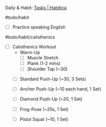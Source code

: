 
Daily & Habit: [Tasks | Habitica](https://habitica.com/)

#todo/habit
- [ ] Practice speaking English

#todo/habit/calisthenics
- [ ] Calisthenics Workout
	- Warm-Up
		- [ ] Muscle Stretch 
		- [ ] Plank (1-2 mins)
		- [ ] Shoulder Tap (~30)
	- [ ] Standard Push-Up (~30, 3 Sets) 
	- [ ] Ancher Push-Up (~10 each hand, 1 Set)
	- [ ] Diamond Push-Up (~20, 1 Set)
	- [ ] Frog-Pose (~25s, 1 Set)
	- [ ] Pistol Squat (~10, 1 Set)



